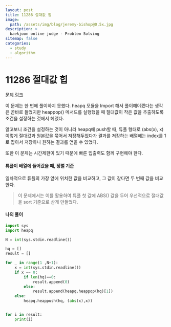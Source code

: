 ```yaml
---
layout: post
title: 11286 절대값 힙
image:
  path: /assets/img/blog/jeremy-bishop@0,5x.jpg
description: >
  baekjoon online judge - Problem Solving
sitemap: false
categories:
  - study
  - algorithm
---
```


# 11286 절대값 힙

[문제 링크](boj.kr/11286)

이 문제는 한 번에 풀이하지 못했다.
heapq 모듈을 Import 해서 풀이해야겠다는 생각은 곧바로 들었지만 heappop() 메서드를 실행했을 때 절대값이 작은 값을 추출하도록 조건을 설정하는 것에서 헤맸다.

알고보니 조건을 설정하는 것이 아니라 heapq에 push할 때, 튜플 형태로 (abs(x), x) 이렇게 절대값과 원본값을 묶어서 저장해두었다가 결과를 저장하는 배열에는 index를 1로 잡아서 저장하니 원하는 결과를 얻을 수 있었다.

또한 이 문제는 시간제한이 있기 때문에 빠른 입출력도 함께 구현해야 한다.

#### 튜플이 배열에 들어갔을 때, 정렬 기준
일차적으로 튜플의 가장 앞에 위치한 값을 비교하고, 그 값이 같다면 두 번째 값을 비교한다.

>이 문제에서는 이를 활용하여 튜플 첫 값에 ABS() 값을 두어 우선적으로 절대값을 sort 기준으로 삼게 만들었다.


#### 나의 풀이  

```python
import sys
import heapq

N = int(sys.stdin.readline())

hq = []      
result = []  

for _ in range(1 ,N+1):
    x = int(sys.stdin.readline())
    if x == 0:
        if len(hq)==0:
            result.append(0)
        else:
            result.append(heapq.heappop(hq)[1])
    else:
        heapq.heappush(hq, (abs(x),x))


for i in result:
    print(i)
```
